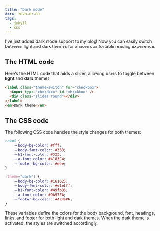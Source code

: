 ```yaml
---
title: "Dark mode"
date: 2020-02-03
tags:
  - jekyll
  - css
---
```


I've just added dark mode support to my blog! Now you can easily switch between light and dark themes for a more comfortable reading experience.

## The HTML code
Here's the HTML code that adds a slider, allowing users to toggle between **light** and **dark** themes:

```html
<label class="theme-switch" for="checkbox">
  <input type="checkbox" id="checkbox" />
  <div class="slider round"></div>
</label>
<em>Dark theme</em>
```

## The CSS code
The following CSS code handles the style changes for both themes:
```css
:root {
    --body-bg-color: #fff;
    --body-font-color: #333;
    --h1-font-color: #333;
    --a-font-color: #4183C4;
    --footer-bg-color: #eee;
}

[theme="dark"] {
    --body-bg-color: #161625;
    --body-font-color: #e1e1ff;
    --h1-font-color: #49fb35;
    --a-font-color: #9A97FA;
    --footer-bg-color: #42408F;
}
```

These variables define the colors for the body background, font, headings, links, and footer for both light and dark themes. When the dark theme is activated, the styles are switched accordingly.